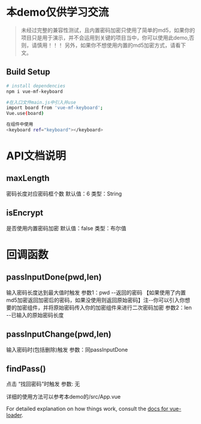 # 本demo仅供学习交流

> 未经过完整的兼容性测试，且内置密码加密只使用了简单的md5，如果你的项目只是用于演示，并不会运用到关键的项目当中，你可以使用此demo,否则，请慎用！！！
另外，如果你不想使用内置的md5加密方式，请看下文。

## Build Setup

``` bash
# install dependencies
npm i vue-mf-keyboard

#在入口文件main.js中引入并use
import board from 'vue-mf-keyboard';
Vue.use(board)

在组件中使用
<keyboard ref="keyboard"></keyboard>

```
# API文档说明
## maxLength
密码长度对应密码框个数
默认值：6
类型：String

## isEncrypt
是否使用内置密码加密
默认值：false
类型：布尔值

# 回调函数
## passInputDone(pwd,len)
输入密码长度达到最大值时触发
参数1：pwd --返回的密码 【如果使用了内置md5加密返回加密后的密码，如果没使用则返回原始密码】注--你可以引入你想要的加密组件，并将原始密码传入你的加密组件来进行二次密码加密
参数2：len --已输入的原始密码长度
## passInputChange(pwd,len)
输入密码时(包括删除)触发
参数：同passInputDone

## findPass()
点击 “找回密码”时触发
参数: 无

详细的使用方法可以参考本demo的/src/App.vue

For detailed explanation on how things work, consult the [docs for vue-loader](http://vuejs.github.io/vue-loader).
